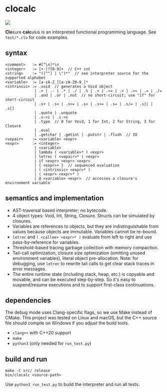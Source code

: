 # clocalc

![](https://github.com/sdingcn/clocalc/actions/workflows/run_test.yml/badge.svg)

**Clo**sure **calc**ulus is an interpreted functional programming language.
See `test/*.clo` for code examples.

## syntax

```
<comment>   := #[^\n]*\n
<integer>   := [+-]?[0-9]+  // C++ int
<string>    := "([^"] | \")*"  // see interpreter source for the supported alphabet
<variable>  := [a-zA-Z_][a-zA-Z0-9_]*
<intrinsic> := .void  // generates a Void object
             | .+ | .- | .* | ./ | .% | .< | .<= | .> | .>= | .= | ./=
             | .and | .or | .not  // no short-circuit; use "if" for short-circuit
             | .s+ | .s< | .s<= | .s> | .s>= | .s= | .s/= | .s|| | .s[]
             | .quote | .unquote
             | .s->i | .i->s
             | .type  // 0 for Void, 1 for Int, 2 for String, 3 for Closure
             | .eval
             | .getchar | .getint | .putstr | .flush  // IO
<vepair>    := <variable> <expr>
<expr>      := <integer>
             | <variable>
             | lambda ( <variable>* ) <expr>
             | letrec ( <vepair>* ) <expr>
             | if <expr> <expr> <expr>
             | { <expr>+ }  // sequenced evaluation
             | ( <intrinsic> <expr>* )
             | ( <expr> <expr>* )
             | @ <variable> <expr>  // accesses a closure's environment variable
```

## semantics and implementation

+ AST-traversal based interpreter; no bytecode.
+ 4 object types: Void, Int, String, Closure. Structs can be simulated by closures.
+ Variables are references to objects,
  but they are indistinguishable from values because objects are immutable.
  Variables cannot be re-bound.
+ `letrec` and `( <callee> <expr>* )` evaluate from left to right
  and use pass-by-reference for variables.
+ Threshold-based tracing garbage collection with memory compaction.
+ Tail-call optimization,
  closure size optimization (omitting unused environment variables),
  literal object pre-allocation.
  Note: for debugging, use `letrec` to rewrite tail calls to get clear
  stack traces in error messages.
+ The entire runtime state (including stack, heap, etc.)
  is copyable and movable, and can be executed step-by-step.
  So it's easy to suspend/resume executions and to support
  first-class continuations.

## dependencies

The debug mode uses Clang-specific flags,
so we use Make instead of CMake.
This project was tested on Linux and macOS,
but the C++ source file should compile on Windows
if you adjust the build tools.

+ `clang++` with C++20 support
+ `make`
+ `python3` (only needed for `run_test.py`)

## build and run

```
make -C src/ release
bin/clocalc <source-path>
```

Use `python3 run_test.py` to build the interpreter and run all tests.
